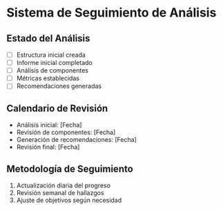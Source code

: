 # Sistema de Seguimiento de Análisis

## Estado del Análisis
- [ ] Estructura inicial creada
- [ ] Informe inicial completado
- [ ] Análisis de componentes
- [ ] Métricas establecidas
- [ ] Recomendaciones generadas

## Calendario de Revisión
- Análisis inicial: [Fecha]
- Revisión de componentes: [Fecha]
- Generación de recomendaciones: [Fecha]
- Revisión final: [Fecha]

## Metodología de Seguimiento
1. Actualización diaria del progreso
2. Revisión semanal de hallazgos
3. Ajuste de objetivos según necesidad
